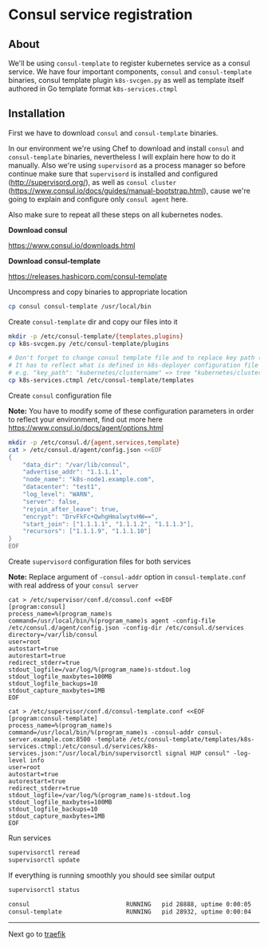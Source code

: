 Consul service registration
===

About
---
We'll be using `consul-template` to register kubernetes service as a consul service.
We have four important components, `consul` and `consul-template` binaries, consul template plugin `k8s-svcgen.py` as well as template itself authored in Go template format `k8s-services.ctmpl`


Installation
---
First we have to download `consul` and `consul-template` binaries.

In our environment we're using Chef to download and install `consul` and `consul-template` binaries, nevertheless I will explain here how to do it manually. Also we're using `supervisord` as a process manager so before continue make sure that `supervisord` is installed and configured (http://supervisord.org/), as well as `consul cluster` (https://www.consul.io/docs/guides/manual-bootstrap.html), cause we're going to explain and configure only `consul agent` here.

Also make sure to repeat all these steps on all kubernetes nodes.

**Download consul**

https://www.consul.io/downloads.html

**Download consul-template**

https://releases.hashicorp.com/consul-template

Uncompress and copy binaries to appropriate location
```bash
cp consul consul-template /usr/local/bin
```

Create `consul-template` dir and copy our files into it
```bash
mkdir -p /etc/consul-template/{templates,plugins}
cp k8s-svcgen.py /etc/consul-template/plugins

# Don't forget to change consul template file and to replace key path ('tree' function argument)
# It has to reflect what is defined in k8s-deployer configuration file (config.json) under key_path key + deployments (it's a constant)
# e.g. "key_path": "kubernetes/clustername" => tree "kubernetes/clustername/deployments"
cp k8s-services.ctmpl /etc/consul-template/templates
```

Create `consul` configuration file

**Note:** You have to modify some of these configuration parameters in order to reflect your environment, find out more here https://www.consul.io/docs/agent/options.html
```bash
mkdir -p /etc/consul.d/{agent,services,template}
cat > /etc/consul.d/agent/config.json <<EOF
{
    "data_dir": "/var/lib/consul",
    "advertise_addr": "1.1.1.1",
    "node_name": "k8s-node1.example.com",
    "datacenter": "test1",
    "log_level": "WARN",
    "server": false,
    "rejoin_after_leave": true,
    "encrypt": "DrvFkFc+QwhgHmalwytvHW==",
    "start_join": ["1.1.1.1", "1.1.1.2", "1.1.1.3"],
    "recursors": ["1.1.1.9", "1.1.1.10"]
}
EOF
```

Create `supervisord` configuration files for both services

**Note:** Replace argument of `-consul-addr` option in `consul-template.conf` with real address of your `consul server`
```
cat > /etc/supervisor/conf.d/consul.conf <<EOF
[program:consul]
process_name=%(program_name)s
command=/usr/local/bin/%(program_name)s agent -config-file /etc/consul.d/agent/config.json -config-dir /etc/consul.d/services
directory=/var/lib/consul
user=root
autostart=true
autorestart=true
redirect_stderr=true
stdout_logfile=/var/log/%(program_name)s-stdout.log
stdout_logfile_maxbytes=100MB
stdout_logfile_backups=10
stdout_capture_maxbytes=1MB
EOF

cat > /etc/supervisor/conf.d/consul-template.conf <<EOF
[program:consul-template]
process_name=%(program_name)s
command=/usr/local/bin/%(program_name)s -consul-addr consul-server.example.com:8500 -template /etc/consul-template/templates/k8s-services.ctmpl:/etc/consul.d/services/k8s-services.json:"/usr/local/bin/supervisorctl signal HUP consul" -log-level info
user=root
autostart=true
autorestart=true
redirect_stderr=true
stdout_logfile=/var/log/%(program_name)s-stdout.log
stdout_logfile_maxbytes=100MB
stdout_logfile_backups=10
stdout_capture_maxbytes=1MB
EOF
```

Run services
```bash
supervisorctl reread
supervisorctl update
```

If everything is running smoothly you should see similar output
```bash
supervisorctl status

consul                           RUNNING   pid 28888, uptime 0:00:05
consul-template                  RUNNING   pid 28932, uptime 0:00:04
```

---
Next go to [traefik](../traefik/README.md)

